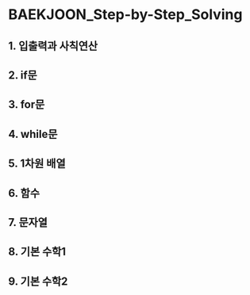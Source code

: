 # BAEKJOON_Step-by-Step_Solving

## 1. 입출력과 사칙연산
## 2. if문
## 3. for문
## 4. while문
## 5. 1차원 배열
## 6. 함수
## 7. 문자열
## 8. 기본 수학1
## 9. 기본 수학2
